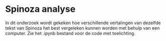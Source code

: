 # Spinoza analyse
In dit onderzoek wordt gekeken hoe verschillende vertalingen van dezelfde tekst van Spinoza het best vergeleken kunnen worden met behulp van een computer. Zie het .ipynb bestand voor de code met toelichting.
